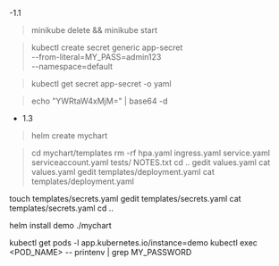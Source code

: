 -1.1 
> minikube delete && minikube start

> kubectl create secret generic app-secret \
  --from-literal=MY_PASS=admin123 \
  --namespace=default

  > kubectl get secret app-secret -o yaml

  > echo "YWRtaW4xMjM=" | base64 -d


  - 1.3
  > helm create mychart

  > cd mychart/templates
rm -rf hpa.yaml ingress.yaml service.yaml serviceaccount.yaml tests/ NOTES.txt
cd ..
gedit values.yaml 
 cat values.yaml 
 gedit templates/deployment.yaml
 cat templates/deployment.yaml


 touch templates/secrets.yaml
gedit templates/secrets.yaml
 cat templates/secrets.yaml
cd ..

 helm install demo ./mychart

 kubectl get pods -l app.kubernetes.io/instance=demo
 kubectl exec <POD_NAME> -- printenv | grep MY_PASSWORD